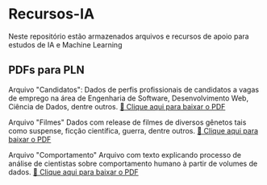 # Recursos-IA
Neste repositório estão armazenados arquivos e recursos de apoio para estudos de IA e Machine Learning

## PDFs para PLN

Arquivo "Candidatos": Dados de perfis profissionais de candidatos a vagas de emprego na área de Engenharia de Software, Desenvolvimento Web, Ciência de Dados, dentre outros.
[📄 Clique aqui para baixar o PDF](https://raw.githubusercontent.com/WALMIRDUQUE/Recursos-IA/main/arquivos/candidatos.pdf)

Arquivo "Filmes"
Dados com release de filmes de diversos gênetos tais como suspense, ficção científica, guerra, dentre outros.
[📄 Clique aqui para baixar o PDF](https://raw.githubusercontent.com/WALMIRDUQUE/Recursos-IA/main/arquivos/filmes.pdf)

Arquivo "Comportamento"
Arquivo com texto explicando processo de análise de cientistas sobre comportamento humano à partir de volumes de dados.
[📄 Clique aqui para baixar o PDF](https://raw.githubusercontent.com/WALMIRDUQUE/Recursos-IA/main/arquivos/comportamento.pdf)
